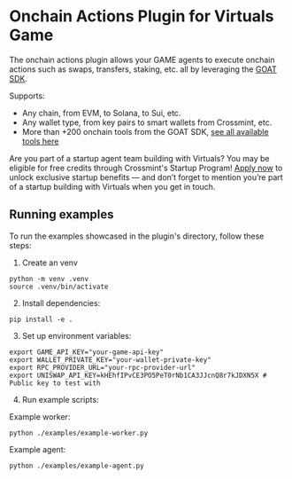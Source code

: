 # Onchain Actions Plugin for Virtuals Game

The onchain actions plugin allows your GAME agents to execute onchain actions such as swaps, transfers, staking, etc. all by leveraging the [GOAT SDK](https://github.com/goat-sdk/goat).

Supports:
- Any chain, from EVM, to Solana, to Sui, etc.
- Any wallet type, from key pairs to smart wallets from Crossmint, etc.
- More than +200 onchain tools from the GOAT SDK, [see all available tools here](https://github.com/goat-sdk/goat/tree/main/python#plugins)

Are you part of a startup agent team building with Virtuals?
You may be eligible for free credits through Crossmint's Startup Program! [Apply now](https://www.crossmint.com/startup-program) to unlock exclusive startup benefits — and don’t forget to mention you’re part of a startup building with Virtuals when you get in touch.

## Running examples

To run the examples showcased in the plugin's directory, follow these steps:

1. Create an venv
```
python -m venv .venv
source .venv/bin/activate
```

2. Install dependencies:
```
pip install -e .
```

3. Set up environment variables:
```
export GAME_API_KEY="your-game-api-key"
export WALLET_PRIVATE_KEY="your-wallet-private-key"
export RPC_PROVIDER_URL="your-rpc-provider-url"
export UNISWAP_API_KEY=kHEhfIPvCE3PO5PeT0rNb1CA3JJcnQ8r7kJDXN5X # Public key to test with
```

4. Run example scripts:

Example worker:
```
python ./examples/example-worker.py  
```

Example agent:
```
python ./examples/example-agent.py
```
